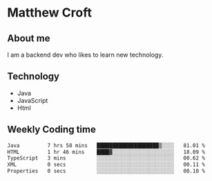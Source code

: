 # Matthew Croft

## About me
I am a backend dev who likes to learn new technology. 

## Technology
- Java
- JavaScript
- Html

## Weekly Coding time
<!--START_SECTION:waka-->

```txt
Java         7 hrs 58 mins   ████████████████████▒░░░░   81.01 %
HTML         1 hr 46 mins    ████▓░░░░░░░░░░░░░░░░░░░░   18.09 %
TypeScript   3 mins          ░░░░░░░░░░░░░░░░░░░░░░░░░   00.62 %
XML          0 secs          ░░░░░░░░░░░░░░░░░░░░░░░░░   00.11 %
Properties   0 secs          ░░░░░░░░░░░░░░░░░░░░░░░░░   00.10 %
```

<!--END_SECTION:waka-->
